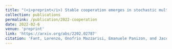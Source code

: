 ```yaml
---
title: "(<i>preprint</i>) Stable cooperation emerges in stochastic multiplicative growth"
collection: publications
permalink: /publication/2022-cooperation
date: 2022-02-6
venue: 'preprint'
link: 'https://arxiv.org/abs/2202.02787'
citation: 'Fant, Lorenzo, Onofrio Mazzarisi, Emanuele Panizon, and Jacopo Grilli. &quot;Stable cooperation emerges in stochastic multiplicative growth.&quot; <i>arXiv preprint</i> arXiv:2202.02787 (2022).'
---
```

